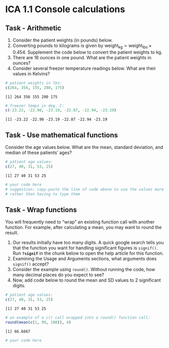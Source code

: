 # ICA 1.1 Console calculations

## Task - Arithmetic

1.  Consider the patient weights (in pounds) below.
2.  Converting pounds to kilograms is given by
    $\mathrm{weight_{kg}} = \mathrm{weight_{lbs}} \times 0.454$.
    Supplement the code below to convert the patient weights to kg.
3.  There are 16 ounces in one pound. What are the patient weights in
    ounces?
4.  Consider several freezer temperature readings below. What are their
    values in Kelvins?

``` r
# patient weights in lbs:
c(264, 356, 155, 280, 175)
```

    [1] 264 356 155 280 175

``` r
# freezer temps in deg. C:
c(-23.22, -22.90, -23.19, -22.87, -22.94, -23.19)
```

    [1] -23.22 -22.90 -23.19 -22.87 -22.94 -23.19

## Task - Use mathematical functions

Consider the age values below. What are the mean, standard deviation,
and median of these patients’ ages?

``` r
# patient age values:
c(27, 40, 31, 53, 25)
```

    [1] 27 40 31 53 25

``` r
# your code here 
# suggestion: copy-paste the line of code above to use the values more than once,
# rather than having to type them
```

## Task - Wrap functions

You will frequently need to “wrap” an existing function call with
another function. For example, after calculating a mean, you may want to
round the result.

1.  Our results initially have too many digits. A quick google search
    tells you that the function you want for handling significant
    figures is `signif()`. Run **`?signif`** in the chunk below to open
    the help article for this function.
2.  Examining the Usage and Arguments sections, what arguments does
    `signif()` accept?
3.  Consider the example using `round()`. Without running the code, how
    many decimal places do you expect to see?
4.  Now, add code below to round the mean and SD values to 2 significant
    digits.

``` r
# patient age values:
c(27, 40, 31, 53, 25)
```

    [1] 27 40 31 53 25

``` r
# an example of a c() call wrapped into a round() function call:
round(mean(c(1, 99, 100)), 4)
```

    [1] 66.6667

``` r
# your code here 
```
